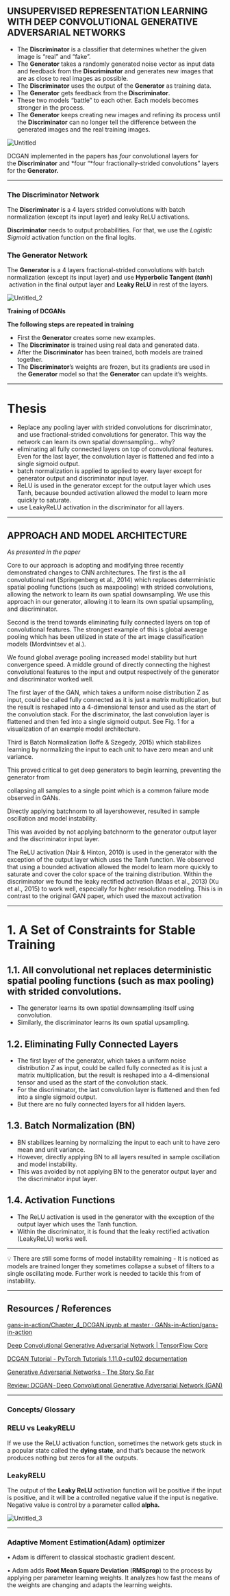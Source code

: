 ## UNSUPERVISED REPRESENTATION LEARNING WITH DEEP CONVOLUTIONAL GENERATIVE ADVERSARIAL NETWORKS

- The **Discriminator** is a classifier that determines whether the given image is “real” and “fake”.
- The **Generator** takes a randomly generated noise vector as input data and feedback from the **Discriminator** and generates new images that are as close to real images as possible.
- The **Discriminator** uses the output of the **Generator** as training data.
- The **Generator** gets feedback from the **Discriminator**.
- These two models “battle” to each other. Each models becomes stronger in the process.
- The **Generator** keeps creating new images and refining its process until the **Discriminator** can no longer tell the difference between the generated images and the real training images.

![Untitled](https://user-images.githubusercontent.com/72121513/180181835-e30d8a35-ec49-44bc-87b8-c0973af5da34.png)


DCGAN implemented in the papers has *four* convolutional layers for the **Discriminator** and *four “*four fractionally-strided convolutions” layers for the **Generator.**

---

### ****The Discriminator Network****

The **Discriminator** is a 4 layers strided convolutions with batch normalization (except its input layer) and leaky ReLU activations.

**Discriminator** needs to output probabilities. For that, we use the *Logistic Sigmoid* activation function on the final logits.

### The Generator Network

The **Generator** is a 4 layers fractional-strided convolutions with batch normalization (except its input layer) and use **Hyperbolic Tangent (*tanh*)**
 activation in the final output layer and **Leaky ReLU** in rest of the layers.

![Untitled_2](https://user-images.githubusercontent.com/72121513/180181897-7d5a0988-23e2-4771-a74a-d41e21d25b4b.png)


**Training of DCGANs**

**The following steps are repeated in training**

- First the **Generator** creates some new examples.
- The **Discriminator** is trained using real data and generated data.
- After the **Discriminator** has been trained, both models are trained together.
- The **Discriminator**’s weights are frozen, but its gradients are used in the **Generator** model so that the **Generator** can update it’s weights.

---

# Thesis

- Replace any pooling layer with strided convolutions for discriminator, and use fractional-strided convolutions for generator. This way the network can learn its own spatial downsampling… why?
- eliminating all fully connected layers on top of convolutional features. Even for the last layer, the convolution layer is flattened and fed into a single sigmoid output.
- batch normalization is applied to applied to every layer except for generator output and discriminator input layer.
- ReLU is used in the generator except for the output layer which uses Tanh, because bounded activation allowed the model to learn more quickly to saturate.
- use LeakyReLU activation in the discriminator for all layers.

---

## APPROACH AND MODEL ARCHITECTURE

*As presented in the paper*

Core to our approach is adopting and modifying three recently demonstrated changes to CNN architectures.
The first is the all convolutional net (Springenberg et al., 2014) which replaces deterministic spatial
pooling functions (such as maxpooling) with strided convolutions, allowing the network to learn
its own spatial downsampling. We use this approach in our generator, allowing it to learn its own
spatial upsampling, and discriminator.

Second is the trend towards eliminating fully connected layers on top of convolutional features.
The strongest example of this is global average pooling which has been utilized in state of the
art image classification models (Mordvintsev et al.). 

We found global average pooling increased model stability but hurt convergence speed. A middle ground of directly connecting the highest convolutional features to the input and output respectively of the generator and discriminator worked well. 

The first layer of the GAN, which takes a uniform noise distribution Z as input, could be called
fully connected as it is just a matrix multiplication, but the result is reshaped into a 4-dimensional
tensor and used as the start of the convolution stack. For the discriminator, the last convolution layer
is flattened and then fed into a single sigmoid output. See Fig. 1 for a visualization of an example
model architecture.

Third is Batch Normalization (Ioffe & Szegedy, 2015) which stabilizes learning by normalizing the
input to each unit to have zero mean and unit variance. 

This proved critical to get deep generators to begin learning, preventing the generator from 

collapsing all samples to a single point which is a common failure mode observed in GANs. 

Directly applying batchnorm to all layershowever, resulted in sample oscillation and model instability. 

This was avoided by not applying batchnorm to the generator output layer and the discriminator input layer.

The ReLU activation (Nair & Hinton, 2010) is used in the generator with the exception of the output
layer which uses the Tanh function. We observed that using a bounded activation allowed the model
to learn more quickly to saturate and cover the color space of the training distribution. Within the
discriminator we found the leaky rectified activation (Maas et al., 2013) (Xu et al., 2015) to work
well, especially for higher resolution modeling. This is in contrast to the original GAN paper, which
used the maxout activation

---

# **1. A Set of Constraints for Stable Training**

## **1.1. All convolutional net replaces deterministic spatial pooling functions (such as max pooling) with strided convolutions.**

- The generator learns its own spatial downsampling itself using convolution.
- Similarly, the discriminator learns its own spatial upsampling.

## **1.2. Eliminating Fully Connected Layers**

- The first layer of the generator, which takes a uniform noise distribution *Z* as input, could be called fully connected as it is just a matrix multiplication, but the result is reshaped into a 4-dimensional tensor and used as the start of the convolution stack.
- For the discriminator, the last convolution layer is flattened and then fed into a single sigmoid output.
- But there are no fully connected layers for all hidden layers.

## **1.3. Batch Normalization (BN)**

- BN stabilizes learning by normalizing the input to each unit to have zero mean and unit variance.
- However, directly applying BN to all layers resulted in sample oscillation and model instability.
- This was avoided by not applying BN to the generator output layer and the discriminator input layer.

## **1.4. Activation Functions**

- The ReLU activation is used in the generator with the exception of the output layer which uses the Tanh function.
- Within the discriminator, it is found that the leaky rectified activation (LeakyReLU) works well.

---

<aside>
💡 There are still some forms of model instability remaining - It is  noticed as
models are trained longer they sometimes collapse a subset of filters to a single oscillating mode. Further work is needed to tackle this from of instability.

</aside>

---

## Resources / References

[gans-in-action/Chapter_4_DCGAN.ipynb at master · GANs-in-Action/gans-in-action](https://github.com/GANs-in-Action/gans-in-action/blob/master/chapter-4/Chapter_4_DCGAN.ipynb)

[Deep Convolutional Generative Adversarial Network | TensorFlow Core](https://www.tensorflow.org/tutorials/generative/dcgan)

[DCGAN Tutorial - PyTorch Tutorials 1.11.0+cu102 documentation](https://pytorch.org/tutorials/beginner/dcgan_faces_tutorial.html)

[Generative Adversarial Networks - The Story So Far](https://blog.floydhub.com/gans-story-so-far/#dcgan)

[Review: DCGAN - Deep Convolutional Generative Adversarial Network (GAN)](https://sh-tsang.medium.com/review-dcgan-deep-convolutional-generative-adversarial-network-gan-ec390cded63c)

---

### Concepts/ Glossary

### RELU vs LeakyRELU

If we use the ReLU activation function, sometimes the network gets stuck in a popular state called the **dying state**, and that’s because the network produces nothing but zeros for all the outputs.

### LeakyRELU

The output of the **Leaky ReLU** activation function will be positive if the input is positive, and it will be a controlled negative value if the input is negative. Negative value is control by a parameter called **alpha.**

![Untitled_3](https://user-images.githubusercontent.com/72121513/180181979-e8da066f-0bdd-4222-8ebe-6c243f48362c.png)


---

### ****Adaptive Moment Estimation(Adam) optimizer****

• Adam is different to classical stochastic gradient descent.

• Adam adds **Root Mean Square Deviation** (**RMSprop**) to the process by applying per parameter learning weights. It analyzes how fast the means of the weights are changing and adapts the learning weights.
